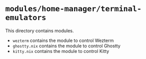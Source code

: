 # `modules/home-manager/terminal-emulators`
This directory contains modules.
- `wezterm` contains the module to control Wezterm
- `ghostty.nix` contains the module to control Ghostty
- `kitty.nix` contains the module to control Kitty
